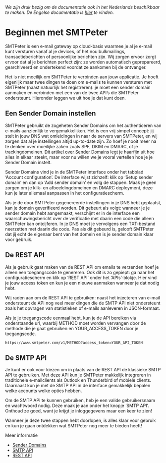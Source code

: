 *We zijn druk bezig om de documentatie ook in het Nederlands beschikbaar te maken. De Engelse documentatie is [hier](https://www.smtpeter.com/en/documentation/introduction) te vinden.*

# Beginnen met SMTPeter

SMTPeter is een e-mail gateway op cloud-basis waarmee je al je e-mail kunt versturen vanaf al je devices, of het nou bulkmailings, transactieberichten of persoonlijke berichten zijn. Wij zorgen ervoor zorgt ervoor dat al je berichten perfect zijn: ze worden automatisch geprepareerd, gearchiveerd en ondertekend voordat ze aankomen bij de ontvanger.

Het is niet moeilijk om SMTPeter te verbinden aan jouw applicatie. Je hoeft eigenlijk maar twee dingen te doen om e-mails te kunnen versturen met SMTPeter (naast natuurlijk het registreren): je moet een sender domain aanmaken en verbinden met een van de twee API’s die SMTPeter ondersteunt. Hieronder leggen we uit hoe je dat kunt doen.

## Een Sender Domain instellen

SMTPeter gebruikt de zogeheten Sender Domains om het authenticeren van e-mails aanzienlijk te vergemakkelijken. Het is een vrij simpel concept: jij stelt in jouw DNS wat omleidingen in naar de servers van SMTPeter, en wij zorgen dat al je instellingen altijd up-to-date zijn. Zo hoef je nooit meer na te denken over moeilijke zaken zoals SPF, DKIM en DMARC, of je trackingdomeinen. [Dit artikel over Sender Domains](sender-domains) legt je haarfijn uit hoe alles in elkaar steekt, maar voor nu willen we je vooral vertellen hoe je je Sender Domain instelt.

Sender Domains vind je in de SMTPeter interface onder het tabblad ‘Account configuration’. De interface wijst zichzelf: klik op ‘Setup sender domain’ en dan op ‘Add sender domain’ en volg de stappen. Maak je geen zorgen om je klik- en afbeeldingdomeinen en DMARC deployment, deze kun je later allemaal aanpassen in het configuratiescherm.

Als je de door SMTPeter gegenereerde instellingen in je DNS hebt geplaatst, kan je domein geverifieerd worden. Dit gebeurt als volgt: wanneer je je sender domain hebt aangemaakt, verschijnt er in de interface een waarschuwingsbericht over de verificatie met daarin een code die alleen SMTPeter kan ontcijferen. In je DNS moet je vervolgens een TXT-bestand neerzetten met daarin die code. Pas als dit gebeurd is, gelooft SMTPeter dat jij echt de eigenaar bent van het domein en is je sender domain klaar voor gebruik.

## De REST API

Als je gebruik gaat maken van de REST API om emails te verzenden hoef je alleen een toegangscode te genereren. Ook dit is zo gepiept: ga naar het configuratiescherm en klik op ‘REST API’ onder het ‘APIs’-blokje. Hier vind je jouw access token en kun je een nieuwe aanmaken wanneer je dat nodig hebt. 

Wij raden aan om de REST API te gebruiken: naast het injecteren van e-mail ondersteunt de API nog veel meer dingen die de SMTP API niet ondersteunt zoals het opvragen van statistieken of e-mails aanleveren in JSON-formaat. 

Als je je toegangscode eenmaal hebt, kun je de API bereiken via onderstaande url, waarbij METHOD moet worden vervangen door de methode die je gaat gebruiken en YOUR_ACCESS_TOKEN door je toegangscode.

`https://www.smtpeter.com/v1/METHOD?access_token=YOUR_API_TOKEN`

## De SMTP API

Je kunt er ook voor kiezen om in plaats van de REST API de klassieke SMTP API te gebruiken. Met deze API kun je SMTPeter makkelijk integreren in traditionele e-mailclients als Outlook en Thunderbird of mobiele clients. Daarnaast kun je met de SMTP API in de interface gemakkelijk bepalen welke accounts welke opties hebben. 

Om de SMTP API te kunnen gebruiken, heb je een valide gebruikersnaam en wachtwoord nodig. Deze maak je aan onder het knopje ‘SMTP API’. Onthoud ze goed, want je krijgt je inloggegevens maar een keer te zien!

Wanneer je deze twee stappen hebt doorlopen, is alles klaar voor gebruik en kun je gaan ontdekken wat SMTPeter nog meer te bieden heeft! 


Meer informatie
- [Sender Domains](sender-domains)
- [SMTP API](smtp-api)
- [REST API](rest-api)



